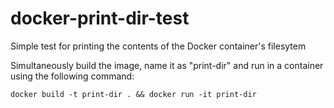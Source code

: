 
# docker-print-dir-test

Simple test for printing the contents of the Docker container's filesytem

Simultaneously build the image, name it as "print-dir" and run in a container using the following command:

`docker build -t print-dir . && docker run -it print-dir`
